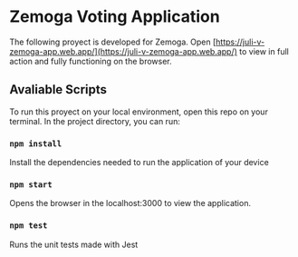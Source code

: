 # Zemoga Voting Application

The following proyect is developed for Zemoga. 
Open [https://juli-v-zemoga-app.web.app/](https://juli-v-zemoga-app.web.app/) to view in full action and fully functioning on the browser.


## Avaliable Scripts

To run this proyect on your local environment, open this repo on your terminal. 
In the project directory, you can run:

### `npm install`
Install the dependencies needed to run the application of your device

### `npm start`
Opens the browser in the localhost:3000 to view the application. 

### `npm test`
Runs the unit tests made with Jest
